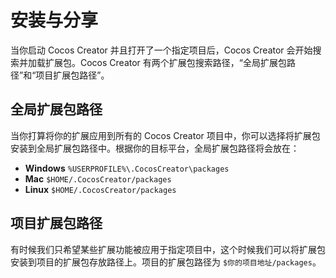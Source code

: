 # 安装与分享

当你启动 Cocos Creator 并且打开了一个指定项目后，Cocos Creator 会开始搜索并加载扩展包。Cocos Creator 有两个扩展包搜索路径，“全局扩展包路径”和“项目扩展包路径”。

## 全局扩展包路径

当你打算将你的扩展应用到所有的 Cocos Creator 项目中，你可以选择将扩展包安装到全局扩展包路径中。根据你的目标平台，全局扩展包路径将会放在：

 - **Windows** `%USERPROFILE%\.CocosCreator\packages`
 - **Mac** `$HOME/.CocosCreator/packages`
 - **Linux** `$HOME/.CocosCreator/packages`

## 项目扩展包路径

有时候我们只希望某些扩展功能被应用于指定项目中，这个时候我们可以将扩展包安装到项目的扩展包存放路径上。项目的扩展包路径为 `$你的项目地址/packages`。
